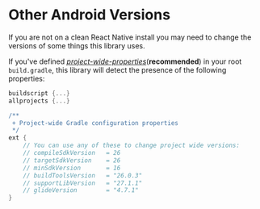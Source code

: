 # Other Android Versions

If you are not on a clean React Native install you may need to change the versions of some things this library uses.

If you've defined
_[project-wide-properties](https://developer.android.com/studio/build/gradle-tips.html)_(**recommended**)
in your root `build.gradle`, this library will detect the presence of the following properties:

```groovy
buildscript {...}
allprojects {...}

/**
 + Project-wide Gradle configuration properties
 */
ext {
    // You can use any of these to change project wide versions:
    // compileSdkVersion   = 26
    // targetSdkVersion    = 26
    // minSdkVersion       = 16
    // buildToolsVersion   = "26.0.3"
    // supportLibVersion   = "27.1.1"
    // glideVersion        = "4.7.1"
}
```
